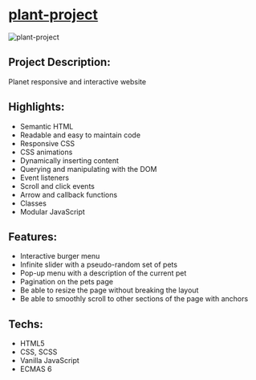 # [plant-project](https://aliaksei-siniauski.github.io/plant-project/)

![plant-project](https://snipboard.io/S25ycq.jpg)

## Project Description:

Planet responsive and interactive website

## Highlights:

- Semantic HTML
- Readable and easy to maintain code
- Responsive CSS
- CSS animations
- Dynamically inserting content
- Querying and manipulating with the DOM
- Event listeners
- Scroll and click events
- Arrow and callback functions
- Classes
- Modular JavaScript

## Features:

- Interactive burger menu
- Infinite slider with a pseudo-random set of pets
- Pop-up menu with a description of the current pet
- Pagination on the pets page
- Be able to resize the page without breaking the layout
- Be able to smoothly scroll to other sections of the page with anchors

## Techs:

- HTML5
- CSS, SCSS
- Vanilla JavaScript
- ECMAS 6
